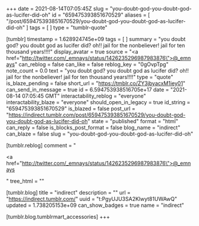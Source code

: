+++
date = 2021-08-14T07:05:45Z
slug = "you-doubt-god-you-doubt-god-as-lucifer-did-oh"
id = "659475393851670529"
aliases = [ "/post/659475393851670529/you-doubt-god-you-doubt-god-as-lucifer-did-oh" ]
tags = [ ]
type = "tumblr-quote"

[tumblr]
timestamp = 1.628924745e+09
tags = [ ]
summary = "you doubt god? you doubt god as lucifer did? oh!! jail for the nonbeliever! jail for ten thousand years!!!!"
display_avatar = true
source = "<a href=\"http://twitter.com/_emnays/status/1426235296987983876\">@_emnays</a>"
can_reblog = false
can_like = false
reblog_key = "0gOvpTpg"
note_count = 0.0
text = "you doubt god? you doubt god as lucifer did? oh!! jail for the nonbeliever! jail for ten thousand years!!!!"
type = "quote"
is_blaze_pending = false
short_url = "https://tmblr.co/ZY3jbyacxM1iey01"
can_send_in_message = true
id = 6.594753938516705e+17
date = "2021-08-14 07:05:45 GMT"
interactability_reblog = "everyone"
interactability_blaze = "everyone"
should_open_in_legacy = true
id_string = "659475393851670529"
is_blazed = false
post_url = "https://indirect.tumblr.com/post/659475393851670529/you-doubt-god-you-doubt-god-as-lucifer-did-oh"
state = "published"
format = "html"
can_reply = false
is_blocks_post_format = false
blog_name = "indirect"
can_blaze = false
slug = "you-doubt-god-you-doubt-god-as-lucifer-did-oh"

[tumblr.reblog]
comment = "<p><a href=\"http://twitter.com/_emnays/status/1426235296987983876\">@_emnays</a></p>"
tree_html = ""

[tumblr.blog]
title = "indirect"
description = ""
url = "https://indirect.tumblr.com/"
uuid = "t:PgyUJU3SA2Klwyt81UWAwQ"
updated = 1.738205153e+09
can_show_badges = true
name = "indirect"

[tumblr.blog.tumblrmart_accessories]
+++
